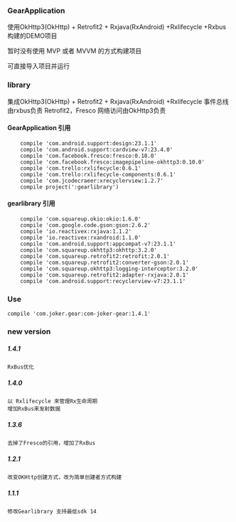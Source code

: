 ### GearApplication 
使用OkHttp3(OkHttp) + Retrofit2 + Rxjava(RxAndroid) +Rxlifecycle +Rxbus构建的DEMO项目

暂时没有使用 MVP 或者 MVVM 的方式构建项目

可直接导入项目并运行
### library
集成OkHttp3(OkHttp) + Retrofit2 + Rxjava(RxAndroid) +Rxlifecycle 
事件总线由rxbus负责
Retrofit2，Fresco 网络访问由OkHttp3负责
#### GearApplication 引用
````
    compile 'com.android.support:design:23.1.1'
    compile 'com.android.support:cardview-v7:23.4.0'
    compile 'com.facebook.fresco:fresco:0.10.0'
    compile 'com.facebook.fresco:imagepipeline-okhttp3:0.10.0'
    compile 'com.trello:rxlifecycle:0.6.1'
    compile 'com.trello:rxlifecycle-components:0.6.1'
    compile 'com.jcodecraeer:xrecyclerview:1.2.7'
    compile project(':gearlibrary')
````
#### gearlibrary 引用
```
    compile 'com.squareup.okio:okio:1.6.0'
    compile 'com.google.code.gson:gson:2.6.2'
    compile 'io.reactivex:rxjava:1.1.2'
    compile 'io.reactivex:rxandroid:1.1.0'
    compile 'com.android.support:appcompat-v7:23.1.1'
    compile 'com.squareup.okhttp3:okhttp:3.2.0'
    compile 'com.squareup.retrofit2:retrofit:2.0.1'
    compile 'com.squareup.retrofit2:converter-gson:2.0.1'
    compile 'com.squareup.okhttp3:logging-interceptor:3.2.0'
    compile 'com.squareup.retrofit2:adapter-rxjava:2.0.1'
    compile 'com.android.support:recyclerview-v7:23.1.1'
```
### Use
```
compile 'com.joker.gear:com-joker-gear:1.4.1'
```
### new version
##### 1.4.1
```
RxBus优化
```
##### 1.4.0
```
以 Rxlifecycle 来管理Rx生命周期
增加RxBus来发射数据
```
##### 1.3.6
```
去掉了Fresco的引用，增加了RxBus
```
##### 1.2.1
```
改变OKHttp创建方式，改为简单创建者方式构建

```
##### 1.1.1
```
修改Gearlibrary 支持最低sdk 14
```
